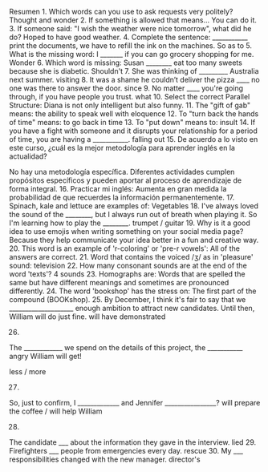 Resumen
1.
Which words can you use to ask requests very politely?
Thought and wonder
2.
If something is allowed that means...
You can do it.
3.
If someone said: "I wish the weather were nice tomorrow", what did he do?
Hoped to have good weather.
4.
Complete the sentence: ___________ print the documents, we have to refill the ink on the machines.
So as to
5.
What is the missing word: I _______ if you can go grocery shopping for me.
Wonder
6.
Which word is missing: Susan ________ eat too many sweets because she is diabetic.
Shouldn't
7.
She was thinking of _________ Australia next summer.
visiting
8.
It was a shame he couldn’t deliver the pizza ____ no one was there to answer the door.
since
9.
No matter ____ you're going through, if you have people you trust.
what
10.
Select the correct Parallel Structure:
Diana is not only intelligent but also funny.
11.
The "gift of gab" means:
the ability to speak well with eloquence
12.
To "turn back the hands of time" means:
to go back in time
13.
To "put down" means to:
insult
14.
If you have a fight with someone and it disrupts your relationship for a period of time, you are having a ___________.
falling out
15.
De acuerdo a lo visto en este curso, ¿cuál es la mejor metodología para aprender inglés en la actualidad?

No hay una metodología específica. Diferentes actividades cumplen propósitos específicos y pueden aportar al proceso de aprendizaje de forma integral.
16.
Practicar mi inglés:
Aumenta en gran medida la probabilidad de que recuerdes la información permanentemente.
17.
Spinach, kale and lettuce are examples of:
Vegetables
18.
I've always loved the sound of the ________, but I always run out of breath when playing it. So I'm learning how to play the ________.
trumpet / guitar
19.
Why is it a good idea to use emojis when writing something on your social media page?
Because they help communicate your idea better in a fun and creative way.
20.
This word is an example of 'r-coloring' or 'pre-r vowels':
All of the answers are correct.
21.
Word that contains the voiced /ʒ/ as in 'pleasure' sound:
television
22.
How many consonant sounds are at the end of the word 'texts'?
4 sounds
23.
Homographs are:
Words that are spelled the same but have different meanings and sometimes are pronounced differently.
24.
The word 'bookshop' has the stress on:
The first part of the compound (BOOKshop).
25.
By December, I think it's fair to say that we ____________________ enough ambition to attract new candidates. Until then, William will do just fine.
will have demonstrated

26.
The ____________ we spend on the details of this project, the ___________ angry William will get!

less / more

27.
So, just to confirm, I _____________ and Jennifer ________________?
will prepare the coffee / will help William

28.
The candidate ___ about the information they gave in the interview.
lied
29.
Firefighters ___ people from emergencies every day.
rescue
30.
My ___ responsibilities changed with the new manager.
director's